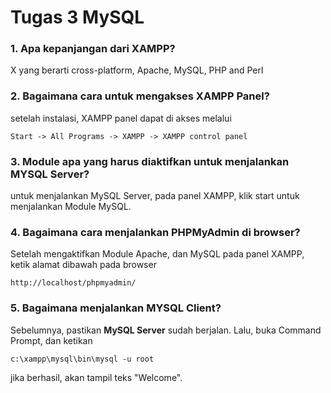 # Tugas 3 MySQL

### 1. Apa kepanjangan dari XAMPP?
X yang berarti cross-platform, Apache, MySQL, PHP and Perl

### 2. Bagaimana cara untuk mengakses XAMPP Panel?
setelah instalasi, XAMPP panel dapat di akses melalui

```
Start -> All Programs -> XAMPP -> XAMPP control panel
```

### 3. Module apa yang harus diaktifkan untuk menjalankan MYSQL Server?
untuk menjalankan MySQL Server, pada panel XAMPP, klik start untuk menjalankan Module MySQL.

### 4. Bagaimana cara menjalankan PHPMyAdmin di browser?
Setelah mengaktifkan Module Apache, dan MySQL pada panel XAMPP, ketik alamat dibawah pada browser

```
http://localhost/phpmyadmin/
```

### 5. Bagaimana menjalankan MYSQL Client?
Sebelumnya, pastikan **MySQL Server** sudah berjalan. Lalu, buka Command Prompt, dan ketikan 

```
c:\xampp\mysql\bin\mysql -u root
```
jika berhasil, akan tampil teks "Welcome".
